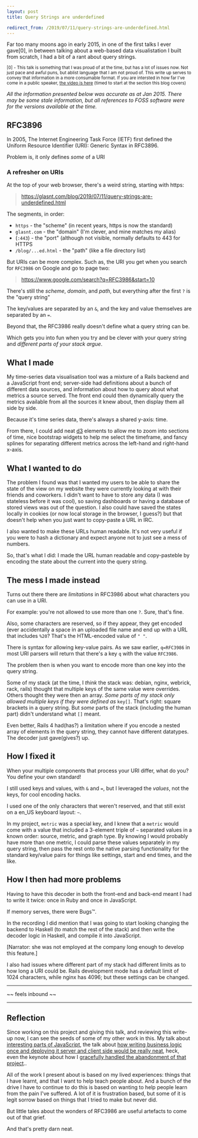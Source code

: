 ```yaml
---
layout: post
title: Query Strings are underdefined

redirect_from: /2019/07/11/query-strings-are-underdefined.html
---
```



Far too many moons ago in early 2015, in one of the first talks I ever gave[0], in between talking about a web-based data visualistation I built from scratch, I had a bit of a rant about query strings. 


<small>[0] - This talk is something that I was proud of at the time, but has a lot of issues now. Not just pace and awful puns, but ablist language that I am not proud of. This write up serves to convey that information in a more consumable format. If you are intersted in how far I've come in a public speaker, [the video is here](https://youtu.be/My65wJ-sBVc?t=1065) (timed to start at the section this blog covers)</small>

*All the information presented below was accurate as at Jan 2015. There may be some stale information, but all references to FOSS software were for the versions available at the time.*

## RFC3896

In 2005, The Internet Engineering Task Force (IETF) first defined the Uniform Resource Identifier (URI): Generic Syntax in RFC3896.

Problem is, it only defines *some* of a URI

### A refresher on URIs

At the top of your web browser, there's a weird string, starting with https: 

> https://glasnt.com/blog/2019/07/11/query-strings-are-underdefined.html

The segments, in order: 

* `https` - the "scheme" (in recent years, https is now the standard)
* `glasnt.com` - the "domain" (I'm clever, and mine matches my alias)
* (`:443`) - the "port" (although not visible, normally defaults to 443 for HTTPS
* `/blog/...ed.html` - the "path" (like a file directory list)

But URIs can be more complex. Such as, the URI you get when you search for `RFC3986` on Google and go to page two: 

> https://www.google.com/search?q=RFC3986&start=10

There's still the *scheme*, *domain*, and *path*, but everything after the first `?` is the "query string"

The key/values are separated by an `&`, and the key and value themselves are separated by an `=`. 

Beyond that, the RFC3986 really doesn't define what a query string can be. 

Which gets you into fun when you try and be clever with your query string and *different parts of your stack argue*. 

## What I made

My time-series data visualisation tool was a mixture of a Rails backend and a JavaScript front end; server-side had definitions about a bunch of different data sources, and information about how to query about what metrics a source served. The front end could then dynamically query the metrics available from all the sources it knew about, then display them all side by side. 

Because it's time series data, there's always a shared y-axis: time.

From there, I could add neat [d3](https://d3js.org/) elements to allow me to zoom into sections of time, nice bootstrap widgets to help me select the timeframe, and fancy splines for separating different metrics across the left-hand and right-hand x-axis. 

## What I wanted to do

The problem I found was that I wanted my users to be able to share the state of the view on my website they were currently looking at with their friends and coworkers. I didn't want to have to store any data (I was stateless before it was cool), so saving dashboards or having a database of stored views was out of the question. I also could have saved the states locally in cookies (or now local storage in the browser, I guess?) but that doesn't help when you just want to copy-paste a URL in IRC. 

I also wanted to make these URLs human readable. It's not very useful if you were to hash a dictionary and expect anyone not to just see a mess of numbers.

So, that's what I did: I made the URL human readable and copy-pasteble by encoding the state about the current into the query string. 

## The mess I made instead

Turns out there there are _limitations_ in RFC3986 about what characters you can use in a URI. 

For example: you're not allowed to use more than one `?`. Sure, that's fine. 

Also, some characters are reserved, so if they appear, they get encoded (ever accidentally a space in an uploaded file name and end up with a URL that includes `%20`? That's the HTML-encoded value of `" "`. 

There is syntax for allowing key-value pairs. As we saw earlier, `q=RFC3986` in most URI parsers will return that there's a key `q` with the value `RFC3986`. 

The problem then is when you want to encode more than one key into the query string. 

Some of my stack (at the time, I *think* the stack was: debian, nginx, webrick, rack, rails) thought that multiple keys of the same value were overrides. Others thought they were then an array. *Some parts of my stack only allowed multiple keys if they were defined as* `key[]`. That's right: square brackets in a query string. But *some* parts of the stack (including the human part) didn't understand what `[]` meant.   

Even better, Rails 4 had(has?) a limitation where if you encode a nested array of elements in the query string, they cannot have different datatypes. The decoder just gave(gives?) up. 

## How I fixed it

When your multiple components that process your URI differ, what do you? You define your own standard!

I still used keys and values, with `&` and `=`, but I leveraged the *values*, not the keys, for cool encoding hacks. 

I used one of the only characters that weren't reserved, and that still exist on a en_US keyboard layout: `~`. 

In my project, `metric` was a special key, and I knew that a `metric` would come with a value that included a 3-element triple of `~` separated values in a known order: source, metric, and graph type. By knowing I would probably have more than one metric, I could parse these values separately in my query string, then pass the rest onto the native parsing functionality for the standard key/value pairs for things like settings, start and end times, and the like.

## How I then had more problems

Having to have this decoder in both the front-end and back-end meant I had to write it twice: once in Ruby and once in JavaScript. 

If memory serves, there were Bugs™️. 

In the recording I did mention that I was going to start looking changing the backend to Haskell (to match the rest of the stack) and then write the decoder logic in Haskell, and compile it into JavaScript. 

[Narrator: she was not employed at the company long enough to develop this feature.]

I also had issues where different part of my stack had different limits as to how long a URI could be. Rails development mode has a default limit of 1024 characters, while nginx has 4096; but these settings can be changed. 


---


~~ feels inbound ~~


---


## Reflection

Since working on this project and giving this talk, and reviewing this write-up now, I can see the seeds of some of my other work in this. My talk about [interesting parts of JavaScript](https://youtu.be/hAnCiTpxXPg?t=3318), the talk about [how writing business logic once and deploying it server and client side would be really neat](https://youtu.be/1YmbZQjty3Y?t=442), heck, even the keynote about how I [gracefully handled the abandonment of that project](https://www.youtube.com/watch?v=prFaJugC95Y).. 

All of the work I present about is based on my lived experiences: things that I have learnt, and that I want to help teach people about. And a bunch of the drive I have to continue to do this is based on wanting to help people learn from the pain I've suffered. A lot of it is frustration based, but some of it is legit sorrow based on things that I tried to make but never did. 

But little tales about the wonders of RFC3986 are useful artefacts to come out of that grief. 

And that's pretty darn neat. 


